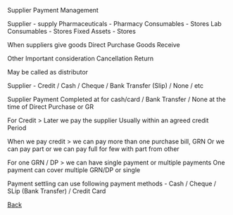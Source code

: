 Supplier Payment Management

Supplier - supply 
 Pharmaceuticals - Pharmacy
 Consumables - Stores
 Lab Consumables - Stores
 Fixed Assets - Stores

When suppliers give goods
  Direct Purchase
  Goods Receive

Other Important consideration
  Cancellation
  Return
  


May be called as distributor

Supplier - Credit / Cash / Cheque / Bank Transfer (Slip) / None / etc

Supplier Payment Completed at for cash/card / Bank Transfer / None at the time of Direct Purchase or GR

For Credit > Later we pay the supplier
Usually within an agreed credit Period

When we pay credit > we can pay more than one purchase bill, GRN
Or we can pay part
or we can pay full for few with part from other

For one GRN / DP > we can have single payment or multiple payments
One payment can cover multiple GRN/DP or single

Payment settling can use following payment methods - Cash / Cheque / SLip (Bank Transfer) / Credit Card 





[Back](https://github.com/hmislk/hmis/wiki/Pharmacy)
